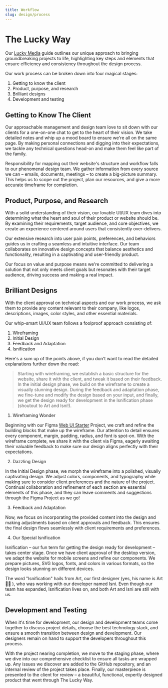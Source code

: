```yaml
---
title: Workflow
slug: design/process
---
```


# The Lucky Way

Our [Lucky Media](https://www.luckymedia.dev) guide outlines our unique approach to bringing groundbreaking projects to life, highlighting key steps and elements that ensure efficiency and consistency throughout the design process.

Our work process can be broken down into four magical stages:

1. Getting to know the client
2. Product, purpose, and research
3. Brilliant designs
4. Development and testing

## Getting to Know The Client

Our approachable management and design team love to sit down with our clients for a one-on-one chat to get to the heart of their vision. We take detailed notes and whip up a mood board to ensure we're all on the same page. By making personal connections and digging into their expectations, we tackle any technical questions head-on and make them feel like part of the family.

Responsibility for mapping out their website's structure and workflow falls to our phenomenal design team. We gather information from every source we can – emails, documents, meetings – to create a big-picture summary. This helps us to scope out the project, plan our resources, and give a more accurate timeframe for completion.

## Product, Purpose, and Research

With a solid understanding of their vision, our lovable UI/UX team dives into determining what the heart and soul of their product or website should be. By examining their requirements, target audience, and core objectives, we create an experience centered around users that consistently over-delivers.

Our extensive research into user pain points, preferences, and behaviors guides us in crafting a seamless and intuitive interface. Our team collaborates on innovative design concepts that balance aesthetics and functionality, resulting in a captivating and user-friendly product.

Our focus on value and purpose means we're committed to delivering a solution that not only meets client goals but resonates with their target audience, driving success and making a real impact.

## Brilliant Designs

With the client approval on technical aspects and our work process, we ask them to provide any content relevant to their company, like logos, descriptions, images, color styles, and other essential materials.

Our whip-smart UI/UX team follows a foolproof approach consisting of:

1. Wireframing
2. Initial Design
3. Feedback and Adaptation
4. Isnification

Here's a sum up of the points above, if you don't want to read the detailed explanations further down the road:

> Starting with wireframing, we establish a basic structure for the website, share it with the client, and tweak it based on their feedback. In the initial design phase, we build on the wireframe to create a visually stunning design. During the feedback and adaptation phase, we fine-tune and modify the design based on your input, and finally, we get the design ready for development in the Isnification phase (shoutout to Art and Isni!).

1. Wireframing Wonder

Beginning with our Figma [Web UI Starter](https://www.figma.com/community/file/1243858237628374539) Project, we craft and refine the building blocks that make up the wireframe. Our attention to detail ensures every component, margin, padding, radius, and font is spot-on. With the wireframe complete, we share it with the client via Figma, eagerly awaiting their valuable feedback to make sure our design aligns perfectly with their expectations.

2. Dazzling Design

In the Initial Design phase, we morph the wireframe into a polished, visually captivating design. We adjust colors, components, and typography while making sure to consider client preferences and the nature of the project. Continual collaboration and refinement of each section are essential elements of this phase, and they can leave comments and suggestions through the Figma Project as we go!

3. Feedback and Adaptation

Now, we focus on incorporating the provided content into the design and making adjustments based on client approvals and feedback. This ensures the final design flows seamlessly with client requirements and preferences.

4. Our Special Isnification

Isnification – our fun term for getting the design ready for development – takes center stage. Once we have client approval of the desktop version, we adapt the website for mobile screens and refine our components. We prepare pictures, SVG logos, fonts, and colors in various formats, so the design looks stunning on different devices.

The word "Isnification" hails from Art, our first designer (yes, his name is Art 🤷‍♂️ ), who was working with our developer named Isni. Even though our team has expanded, Isnification lives on, and both Art and Isni are still with us.

## Development and Testing

When it's time for development, our design and development teams come together to discuss project details, choose the best technology stack, and ensure a smooth transition between design and development. Our designers remain on hand to support the developers throughout this process.

With the project nearing completion, we move to the staging phase, where we dive into our comprehensive checklist to ensure all tasks are wrapped up. Any issues we discover are added to the GitHub repository, and an internal review of the project takes place. Finally, our masterpiece is presented to the client for review – a beautiful, functional, expertly designed product that went through The Lucky Way.
